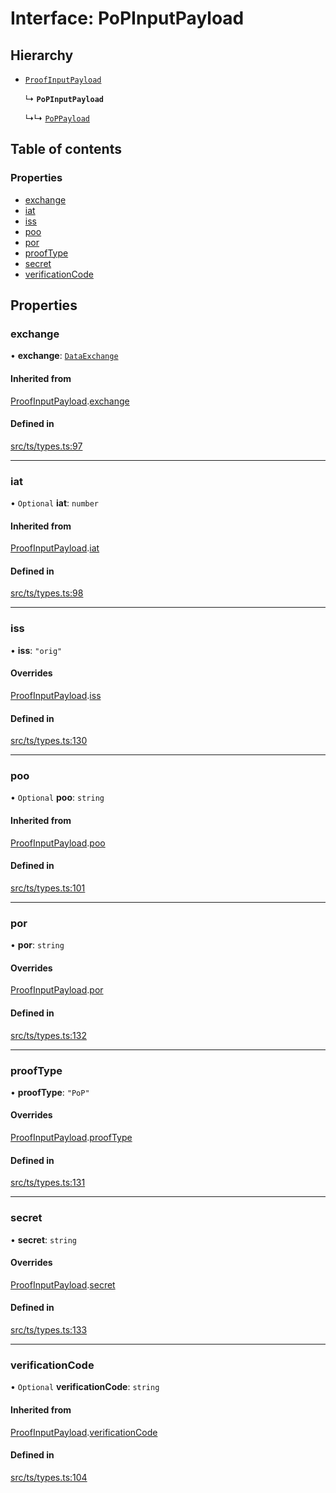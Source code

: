 # Interface: PoPInputPayload

## Hierarchy

- [`ProofInputPayload`](ProofInputPayload.md)

  ↳ **`PoPInputPayload`**

  ↳↳ [`PoPPayload`](PoPPayload.md)

## Table of contents

### Properties

- [exchange](PoPInputPayload.md#exchange)
- [iat](PoPInputPayload.md#iat)
- [iss](PoPInputPayload.md#iss)
- [poo](PoPInputPayload.md#poo)
- [por](PoPInputPayload.md#por)
- [proofType](PoPInputPayload.md#prooftype)
- [secret](PoPInputPayload.md#secret)
- [verificationCode](PoPInputPayload.md#verificationcode)

## Properties

### exchange

• **exchange**: [`DataExchange`](DataExchange.md)

#### Inherited from

[ProofInputPayload](ProofInputPayload.md).[exchange](ProofInputPayload.md#exchange)

#### Defined in

[src/ts/types.ts:97](https://gitlab.com/i3-market/code/wp3/t3.2/conflict-resolution/non-repudiation-protocol/-/blob/edf0692/src/ts/types.ts#L97)

___

### iat

• `Optional` **iat**: `number`

#### Inherited from

[ProofInputPayload](ProofInputPayload.md).[iat](ProofInputPayload.md#iat)

#### Defined in

[src/ts/types.ts:98](https://gitlab.com/i3-market/code/wp3/t3.2/conflict-resolution/non-repudiation-protocol/-/blob/edf0692/src/ts/types.ts#L98)

___

### iss

• **iss**: ``"orig"``

#### Overrides

[ProofInputPayload](ProofInputPayload.md).[iss](ProofInputPayload.md#iss)

#### Defined in

[src/ts/types.ts:130](https://gitlab.com/i3-market/code/wp3/t3.2/conflict-resolution/non-repudiation-protocol/-/blob/edf0692/src/ts/types.ts#L130)

___

### poo

• `Optional` **poo**: `string`

#### Inherited from

[ProofInputPayload](ProofInputPayload.md).[poo](ProofInputPayload.md#poo)

#### Defined in

[src/ts/types.ts:101](https://gitlab.com/i3-market/code/wp3/t3.2/conflict-resolution/non-repudiation-protocol/-/blob/edf0692/src/ts/types.ts#L101)

___

### por

• **por**: `string`

#### Overrides

[ProofInputPayload](ProofInputPayload.md).[por](ProofInputPayload.md#por)

#### Defined in

[src/ts/types.ts:132](https://gitlab.com/i3-market/code/wp3/t3.2/conflict-resolution/non-repudiation-protocol/-/blob/edf0692/src/ts/types.ts#L132)

___

### proofType

• **proofType**: ``"PoP"``

#### Overrides

[ProofInputPayload](ProofInputPayload.md).[proofType](ProofInputPayload.md#prooftype)

#### Defined in

[src/ts/types.ts:131](https://gitlab.com/i3-market/code/wp3/t3.2/conflict-resolution/non-repudiation-protocol/-/blob/edf0692/src/ts/types.ts#L131)

___

### secret

• **secret**: `string`

#### Overrides

[ProofInputPayload](ProofInputPayload.md).[secret](ProofInputPayload.md#secret)

#### Defined in

[src/ts/types.ts:133](https://gitlab.com/i3-market/code/wp3/t3.2/conflict-resolution/non-repudiation-protocol/-/blob/edf0692/src/ts/types.ts#L133)

___

### verificationCode

• `Optional` **verificationCode**: `string`

#### Inherited from

[ProofInputPayload](ProofInputPayload.md).[verificationCode](ProofInputPayload.md#verificationcode)

#### Defined in

[src/ts/types.ts:104](https://gitlab.com/i3-market/code/wp3/t3.2/conflict-resolution/non-repudiation-protocol/-/blob/edf0692/src/ts/types.ts#L104)

